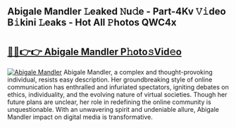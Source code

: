 ## Abigale Mandler 𝙻eaked 𝙽u𝚍e - Part-4Kv 𝚅𝚒deo B𝚒kini 𝙻eaks - Hot All 𝙿hotos QWC4x

# <h2><a href="http://ld2rpl.urlbe.top/?page=Abigale+Mandler">🔗🔗👉👉 Abigale Mandler P𝚑oto𝚜Vid𝚎o</a></h2>

[![Abigale Mandler](https://i.imgur.com/eBuTRDB.gif)](http://ld2rpl.urlbe.top/?page=Abigale+Mandler)
Abigale Mandler, a complex and thought-provoking individual, resists easy description. Her groundbreaking style of online communication has enthralled and infuriated spectators, igniting debates on ethics, individuality, and the evolving nature of virtual societies. Though her future plans are unclear, her role in redefining the online community is unquestionable. With an unwavering spirit and undeniable allure, Abigale Mandler impact on digital media is transformative.
